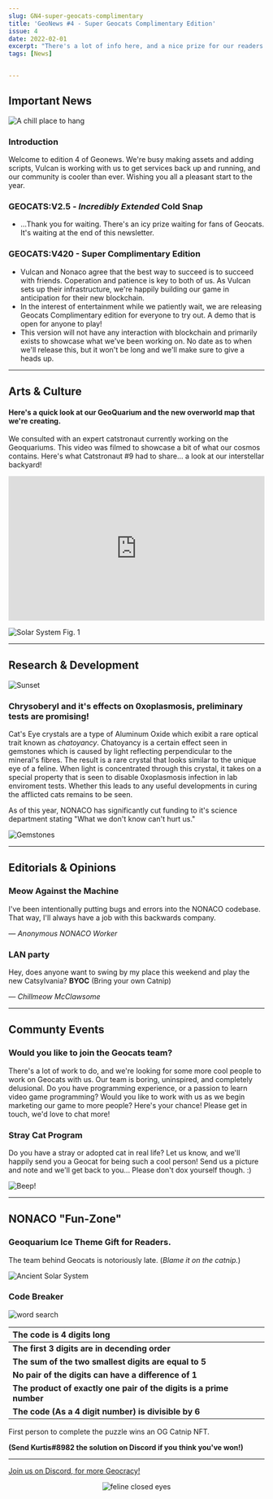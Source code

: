 ```yaml
---
slug: GN4-super-geocats-complimentary
title: 'GeoNews #4 - Super Geocats Complimentary Edition'
issue: 4
date: 2022-02-01
excerpt: "There's a lot of info here, and a nice prize for our readers. Also, we'll be surprised if any of you can crack this edition's puzzle..."
tags: [News]


---
```


## **Important News**

![A chill place to hang](/geonews/tower.png)

### Introduction

Welcome to edition 4 of Geonews. We're busy making assets and adding scripts, Vulcan is working with us to get services back up and running, and our community is cooler than ever. 
Wishing you all a pleasant start to the year. 

### GEOCATS:V2.5 - ***Incredibly** Extended* Cold Snap

- ...Thank you for waiting. There's an icy prize waiting for fans of Geocats. It's waiting at the end of this newsletter.

### GEOCATS:V420 - Super Complimentary Edition

- Vulcan and Nonaco agree that the best way to succeed is to succeed with friends. Coperation and patience is key to both of us. As Vulcan sets up their infrastructure, we're happily building our game in anticipation for their new blockchain.
- In the interest of entertainment while we patiently wait, we are releasing Geocats Complimentary edition for everyone to try out. A demo that is open for anyone to play! 
- This version will not have any interaction with blockchain and primarily exists to showcase what we've been working on. No date as to when we'll release this, but it won't be long and we'll make sure to give a heads up.

---

## **Arts & Culture**

#### **Here's a quick look at our GeoQuarium and the new overworld map that we're creating.**

We consulted with an expert catstronaut currently working on  the Geoquariums. This video was filmed to showcase a bit of what our cosmos contains. Here's what Catstronaut #9 had to share... a look at our interstellar backyard!

<div style="padding:56.25% 0 0 0;position:relative;">
<iframe src="https://player.vimeo.com/video/669972218?h=19feeb3f22&color=00adfef" style="position:absolute;top:0;left:0;width:100%;height:100%;" frameborder="0" allow="autoplay; fullscreen; picture-in-picture" allowfullscreen></iframe>
</div>


![Solar System Fig. 1](/geonews/mountains.png)

---

## **Research & Development**

![Sunset](/geonews/desert_sky.png)

### Chrysoberyl and it's effects on 0xoplasmosis, preliminary tests are promising!

Cat's Eye crystals are a type of Aluminum Oxide which exibit a rare optical trait known as *chatoyancy*. Chatoyancy is a certain effect seen in gemstones which is caused by light reflecting perpendicular to the mineral's fibres. The result is a rare crystal that looks similar to the unique eye of a feline. 
When light is concentrated through this crystal, it takes on a special property that is seen to disable 0xoplasmosis infection in lab enviroment tests. Whether this leads to any useful developments in curing the afflicted cats remains to be seen. 

As of this year, NONACO has significantly cut funding to it's science department stating "What we don't know can't hurt us."

![Gemstones](/geonews/gemstones.png)


---

## **Editorials & Opinions**

### Meow Against the Machine

I've been intentionally putting bugs and errors into the NONACO codebase. That way, I'll always have a job with this backwards company.

— *Anonymous NONACO Worker*

### LAN party

Hey, does anyone want to swing by my place this weekend and play the new Catsylvania? **BYOC** (Bring your own Catnip)

— *Chillmeow McClawsome*


---

## **Communty Events**

### Would you like to join the Geocats team?

There's a lot of work to do, and we're looking for some more cool people to work on Geocats with us. 
Our team is boring, uninspired, and completely delusional. 
Do you have programming experience, or a passion to learn video game programming? 
Would you like to work with us as we begin marketing our game to more people? Here's your chance!
Please get in touch, we'd love to chat more!

### Stray Cat Program

Do you have a stray or adopted cat in real life? 
Let us know, and we'll happily send you a Geocat for being such a cool person! Send us a picture and note and we'll get back to you... Please don't dox yourself though. :)

![Beep!](/geonews/spaceship.png)

---

## **NONACO "Fun-Zone"**

### Geoquarium Ice Theme Gift for Readers.

The team behind Geocats is notoriously late. (*Blame it on the catnip.*) 

![Ancient Solar System](/geonews/ancient_solarsystem.png)

### Code Breaker

![word search](/geonews/cactus.png)




| The code is 4 digits long                                    |
| :----------------------------------------------------------- |
| **The first 3 digits are in decending order**                |
| **The sum of the two smallest digits are equal to 5**        |
| **No pair of the digits can have a difference of 1**         |
| **The product of exactly one pair of the digits is a prime number** |
| **The code (As a 4 digit number) is divisible by 6**         |

First person to complete the puzzle wins an OG Catnip NFT.

**(Send Kurtis#8982 the solution on Discord if you think you've won!)**

---

[Join us on Discord, for more Geocracy! ](https://discord.gg/JW6mgyN3rk) 

<center>


![feline closed eyes](/geonews/feline_closed_eyes.png)
</center>

<style>
img {
    max-width: 100%;
}
</style>
